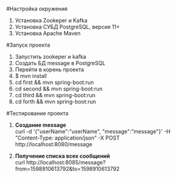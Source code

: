 #Настройка окружения
1. Установка Zookeper и Kafka
2. Установка СУБД PostgreSQL, версия 11+
3. Установка Apache Maven

#Запуск проекта
1. Запустить  zookeper и kafka
2. Создать БД message в PostgreSQL
3. Перейти в корень проекта
4. $ mvn install
5. cd first && mvn spring-boot:run
5. cd second && mvn spring-boot:run
5. cd third && mvn spring-boot:run
5. cd forth && mvn spring-boot:run

#Тестирование проекта
1. **Создание message**  
curl -d '{"userName":"userName", "message":"message"}' -H "Content-Type: application/json" -X POST http://localhost:8080/message

2. **Получение списка всех сообщений**  
curl http://localhost:8085/message?from=1598910613792&to=1598910613792